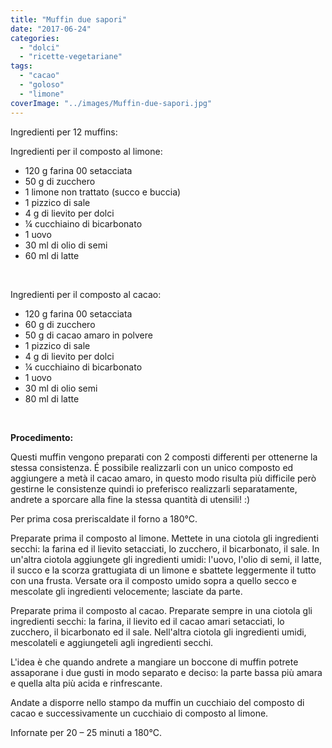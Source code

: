 ```yaml
---
title: "Muffin due sapori"
date: "2017-06-24"
categories: 
  - "dolci"
  - "ricette-vegetariane"
tags: 
  - "cacao"
  - "goloso"
  - "limone"
coverImage: "../images/Muffin-due-sapori.jpg"
---
```


Ingredienti per 12 muffins:

Ingredienti per il composto al limone:

- 120 g farina 00 setacciata
- 50 g di zucchero
- 1 limone non trattato (succo e buccia)
- 1 pizzico di sale
- 4 g di lievito per dolci
- ¼ cucchiaino di bicarbonato
- 1 uovo
- 30 ml di olio di semi
- 60 ml di latte

 

Ingredienti per il composto al cacao:

- 120 g farina 00 setacciata
- 60 g di zucchero
- 50 g di cacao amaro in polvere
- 1 pizzico di sale
- 4 g di lievito per dolci
- ¼ cucchiaino di bicarbonato
- 1 uovo
- 30 ml di olio semi
- 80 ml di latte

 

**Procedimento:**

Questi muffin vengono preparati con 2 composti differenti per ottenerne la stessa consistenza. É possibile realizzarli con un unico composto ed aggiungere a metà il cacao amaro, in questo modo risulta più difficile però gestirne le consistenze quindi io preferisco realizzarli separatamente, andrete a sporcare alla fine la stessa quantità di utensili! :)

Per prima cosa preriscaldate il forno a 180°C.

Preparate prima il composto al limone. Mettete in una ciotola gli ingredienti secchi: la farina ed il lievito setacciati, lo zucchero, il bicarbonato, il sale. In un'altra ciotola aggiungete gli ingredienti umidi: l'uovo, l'olio di semi, il latte, il succo e la scorza grattugiata di un limone e sbattete leggermente il tutto con una frusta. Versate ora il composto umido sopra a quello secco e mescolate gli ingredienti velocemente; lasciate da parte.

Preparate prima il composto al cacao. Preparate sempre in una ciotola gli ingredienti secchi: la farina, il lievito ed il cacao amari setacciati, lo zucchero, il bicarbonato ed il sale. Nell'altra ciotola gli ingredienti umidi, mescolateli e aggiungeteli agli ingredienti secchi.

L'idea è che quando andrete a mangiare un boccone di muffin potrete assaporane i due gusti in modo separato e deciso: la parte bassa più amara e quella alta più acida e rinfrescante.

Andate a disporre nello stampo da muffin un cucchiaio del composto di cacao e successivamente un cucchiaio di composto al limone.

Infornate per 20 – 25 minuti a 180°C.
